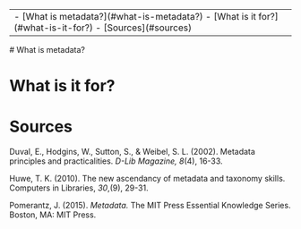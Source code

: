 <table class="TOC"><tr><td>- [What is metadata?](#what-is-metadata?)
- [What is it for?](#what-is-it-for?)
- [Sources](#sources)
</td></tr></table>
# What is metadata?

# What is it for?

# Sources

Duval, E., Hodgins, W., Sutton, S., & Weibel, S. L. (2002). Metadata principles and practicalities. _D-Lib Magazine, 8_(4), 16-33.

Huwe, T. K. (2010). The new ascendancy of metadata and taxonomy skills. Computers in Libraries, _30_,(9), 29-31. 

Pomerantz, J. (2015). _Metadata._ The MIT Press Essential Knowledge Series. Boston, MA: MIT Press. 

